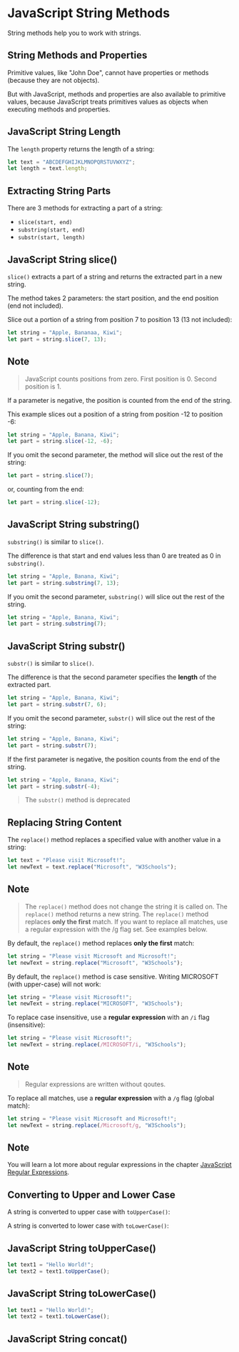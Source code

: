 # JavaScript String Methods

String methods help you to work with strings.

## String Methods and Properties

Primitive values, like "John Doe", cannot have properties or methods (because they are not objects).

But with JavaScript, methods and properties are also available to primitive values, because JavaScript treats primitives values as objects when executing methods and properties.

## JavaScript String Length

The `length` property returns the length of a string:

```javascript
let text = "ABCDEFGHIJKLMNOPQRSTUVWXYZ";
let length = text.length;
```

## Extracting String Parts

There are 3 methods for extracting a part of a string:

* `slice(start, end)`
* `substring(start, end)`
* `substr(start, length)`

## JavaScript String slice()

`slice()` extracts a part of a string and returns the extracted part in a new string.

The method takes 2 parameters: the start position, and the end position (end not included).

Slice out a portion of a string from position 7 to position 13 (13 not included):

```javascript
let string = "Apple, Bananaa, Kiwi";
let part = string.slice(7, 13);
```

## Note

> JavaScript counts positions from zero.
> First position is 0.
> Second position is 1.

If a parameter is negative, the position is counted from the end of the string.

This example slices out a position of a string from position -12 to position -6:

```javascript
let string = "Apple, Banana, Kiwi";
let part = string.slice(-12, -6);
```

If you omit the second parameter, the method will slice out the rest of the string:

```javascript
let part = string.slice(7);
```

or, counting from the end:

```javascript
let part = string.slice(-12);
```

## JavaScript String substring()

`substring()` is similar to `slice()`.

The difference is that start and end values less than 0 are treated as 0 in `substring()`.

```javascript
let string = "Apple, Banana, Kiwi";
let part = string.substring(7, 13);
```

If you omit the second parameter, `substring()` will slice out the rest of the string.

```javascript
let string = "Apple, Banana, Kiwi";
let part = string.substring(7);
```

## JavaScript String substr()

`substr()` is similar to `slice()`.

The difference is that the second parameter specifies the **length** of the extracted part.

```javascript
let string = "Apple, Banana, Kiwi";
let part = string.substr(7, 6);
```

If you omit the second parameter, `substr()` will slice out the rest of the string:

```javascript
let string = "Apple, Banana, Kiwi";
let part = string.substr(7);
```

If the first parameter is negative, the position counts from the end of the string.

```javascript
let string = "Apple, Banana, Kiwi";
let part = string.substr(-4);
```

> The `substr()` method is deprecated

## Replacing String Content

The `replace()` method replaces a specified value with another value in a string:

```javascript
let text = "Please visit Microsoft!";
let newText = text.replace("Microsoft", "W3Schools");
```

## Note 

> The `replace()` method does not change the string it is called on.
> The `replace()` method returns a new string.
> The `replace()` method replaces **only the first** match.
> If you want to replace all matches, use a regular expression with the /g flag set. See examples below.

By default, the `replace()` method replaces **only the first** match:

```javascript
let string = "Please visit Microsoft and Microsoft!";
let newText = string.replace("Microsoft", "W3Schools");
```

By default, the `replace()` method is case sensitive. Writing MICROSOFT (with upper-case) will not work:

```javascript
let string = "Please visit Microsoft!";
let newText = string.replace("MICROSOFT", "W3Schools");
```

To replace case insensitive, use a **regular expression** with an `/i` flag (insensitive):

```javascript
let string = "Please visit Microsoft!";
let newText = string.replace(/MICROSOFT/i, "W3Schools");
```

## Note

> Regular expressions are written without qoutes.

To replace all matches, use a **regular expression** with a `/g` flag (global match):

```javascript
let string = "Please visit Microsoft and Microsoft!";
let newText = string.replace(/Microsoft/g, "W3Schools");
```

## Note

You will learn a lot more about regular expressions in the chapter [JavaScript Regular Expressions](https://www.w3schools.com/js/js_regexp.asp).

## Converting to Upper and Lower Case

A string is converted to upper case with `toUpperCase()`:

A string is converted to lower case with `toLowerCase()`:

## JavaScript String toUpperCase()

```javascript
let text1 = "Hello World!";
let text2 = text1.toUpperCase();
```

## JavaScript String toLowerCase()

```javascript
let text1 = "Hello World!";
let text2 = text1.toLowerCase();
```

## JavaScript String concat()